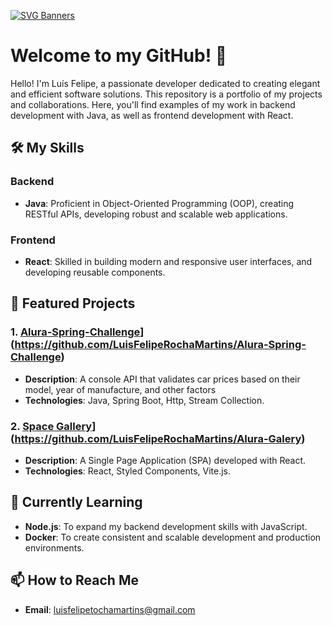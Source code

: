 [![SVG Banners](https://svg-banners.vercel.app/api?type=typeWriter&text1=Luís%20Felipe%20Rocha%20Martins%20👨‍💻&width=800&height=400)](https://github.com/Akshay090/svg-banners) 
# Welcome to my GitHub! 👋

Hello! I'm Luís Felipe, a passionate developer dedicated to creating elegant and efficient software solutions. This repository is a portfolio of my projects and collaborations. Here, you'll find examples of my work in backend development with Java, as well as frontend development with React.

## 🛠️ My Skills

### Backend
- **Java**: Proficient in Object-Oriented Programming (OOP), creating RESTful APIs, developing robust and scalable web applications.

### Frontend
- **React**: Skilled in building modern and responsive user interfaces, and developing reusable components.

## 📂 Featured Projects

### 1.  [Alura-Spring-Challenge](https://github.com/yourusername/java-backend-project)](https://github.com/LuisFelipeRochaMartins/Alura-Spring-Challenge)
- **Description**: A console API that validates car prices based on their model, year of manufacture, and other factors
- **Technologies**: Java, Spring Boot, Http, Stream Collection.

### 2.  [Space Gallery](https://github.com/yourusername/react-frontend-project)](https://github.com/LuisFelipeRochaMartins/Alura-Galery)
- **Description**: A Single Page Application (SPA) developed with React.
- **Technologies**: React, Styled Components, Vite.js.

## 🌱 Currently Learning

- **Node.js**: To expand my backend development skills with JavaScript.
- **Docker**: To create consistent and scalable development and production environments.

## 📫 How to Reach Me

- **Email**: [luisfelipetochamartins@gmail.com](mailto:luisfelipetochamartins@gmail.com)
